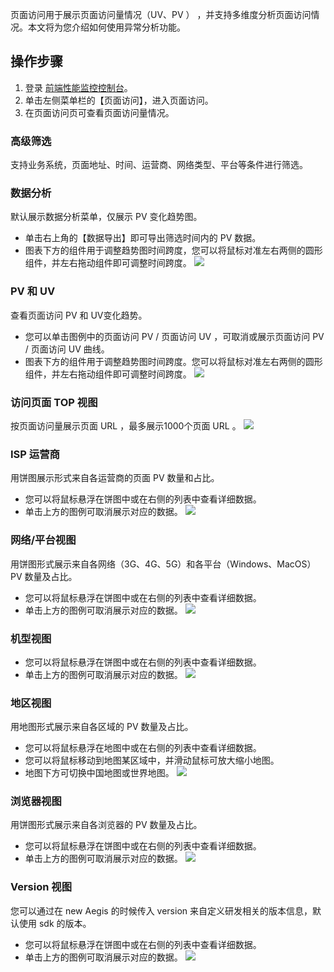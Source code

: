 页面访问用于展示页面访问量情况（UV、PV ） ，并支持多维度分析页面访问情况。本文将为您介绍如何使用异常分析功能。

## 操作步骤
1. 登录 [前端性能监控控制台](https://console.cloud.tencent.com/rum)。
2. 单击左侧菜单栏的【页面访问】，进入页面访问。
3. 在页面访问页可查看页面访问量情况。

### 高级筛选
支持业务系统，页面地址、时间、运营商、网络类型、平台等条件进行筛选。
### 数据分析
默认展示数据分析菜单，仅展示 PV 变化趋势图。
- 单击右上角的【数据导出】即可导出筛选时间内的 PV 数据。
- 图表下方的组件用于调整趋势图时间跨度，您可以将鼠标对准左右两侧的圆形组件，并左右拖动组件即可调整时间跨度。
![](https://main.qcloudimg.com/raw/4ff943b4bbd21158e8db2f0c7e072537.png)

### PV 和 UV
查看页面访问 PV 和 UV变化趋势。
- 您可以单击图例中的页面访问 PV / 页面访问 UV ，可取消或展示页面访问 PV / 页面访问 UV 曲线。
- 图表下方的组件用于调整趋势图时间跨度。您可以将鼠标对准左右两侧的圆形组件，并左右拖动组件即可调整时间跨度。
![](https://main.qcloudimg.com/raw/d30865b37ab5330e7760e96da3e475ec.png)

### 访问页面 TOP 视图
按页面访问量展示页面 URL ，最多展示1000个页面 URL 。
![](https://main.qcloudimg.com/raw/7375295e0ce4bd0b620d1330aec6b9e8.png)

### ISP 运营商
用饼图展示形式来自各运营商的页面 PV 数量和占比。
- 您可以将鼠标悬浮在饼图中或在右侧的列表中查看详细数据。
- 单击上方的图例可取消展示对应的数据。
![](https://main.qcloudimg.com/raw/3b101c8e36652efdf80d4342b01ed3b2.png)

### 网络/平台视图
用饼图形式展示来自各网络（3G、4G、5G）和各平台（Windows、MacOS）PV 数量及占比。
- 您可以将鼠标悬浮在饼图中或在右侧的列表中查看详细数据。
- 单击上方的图例可取消展示对应的数据。
![](https://main.qcloudimg.com/raw/db2c0ee007d094137e88635ce2ab5664.png)

### 机型视图
- 您可以将鼠标悬浮在饼图中或在右侧的列表中查看详细数据。
- 单击上方的图例可取消展示对应的数据。
![](https://main.qcloudimg.com/raw/4920090af2a8847e21dd804f29559e9b.png)

### 地区视图
用地图形式展示来自各区域的 PV 数量及占比。
- 您可以将鼠标悬浮在地图中或在右侧的列表中查看详细数据。
- 您可以将鼠标移动到地图某区域中，并滑动鼠标可放大缩小地图。
- 地图下方可切换中国地图或世界地图。
![](https://main.qcloudimg.com/raw/5cc47ecca86c046d41b9c7278cbfab5b.png)

### 浏览器视图
用饼图形式展示来自各浏览器的 PV 数量及占比。
- 您可以将鼠标悬浮在饼图中或在右侧的列表中查看详细数据。
- 单击上方的图例可取消展示对应的数据。
![](https://main.qcloudimg.com/raw/c4267ff0c46eba4007d6186ad2aca88a.png)

### Version 视图
您可以通过在 new Aegis 的时候传入 version 来自定义研发相关的版本信息，默认使用 sdk 的版本。
- 您可以将鼠标悬浮在饼图中或在右侧的列表中查看详细数据。
- 单击上方的图例可取消展示对应的数据。
![](https://main.qcloudimg.com/raw/1dcabf1d8a4073d7e2a2ccba66a91e0e.png)



